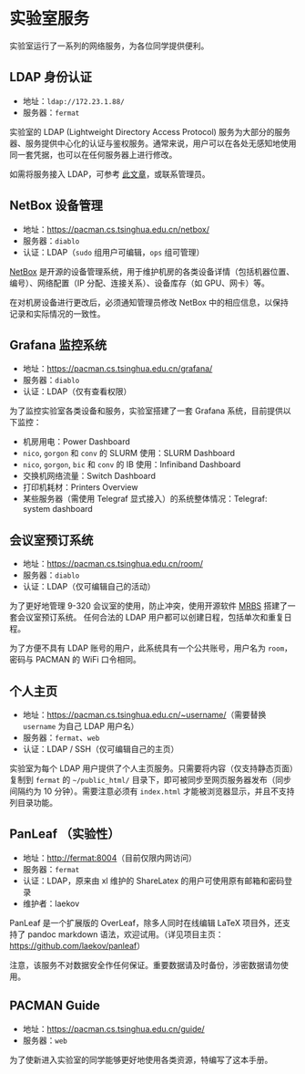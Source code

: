 # 实验室服务

实验室运行了一系列的网络服务，为各位同学提供便利。

## LDAP 身份认证

* 地址：`ldap://172.23.1.88/`
* 服务器：`fermat`

实验室的 LDAP (Lightweight Directory Access Protocol) 服务为大部分的服务器、服务提供中心化的认证与鉴权服务。通常来说，用户可以在各处无感知地使用同一套凭据，也可以在任何服务器上进行修改。

如需将服务接入 LDAP，可参考 [此文章](https://harrychen.xyz/2021/01/17/openldap-linux-auth/)，或联系管理员。

## NetBox 设备管理

* 地址：<https://pacman.cs.tsinghua.edu.cn/netbox/>
* 服务器：`diablo`
* 认证：LDAP（`sudo` 组用户可编辑，`ops` 组可管理）

[NetBox](https://netbox.readthedocs.io/en/stable/) 是开源的设备管理系统，用于维护机房的各类设备详情（包括机器位置、编号）、网络配置（IP 分配、连接关系）、设备库存（如 GPU、网卡）等。

在对机房设备进行更改后，必须通知管理员修改 NetBox 中的相应信息，以保持记录和实际情况的一致性。

## Grafana 监控系统

* 地址：<https://pacman.cs.tsinghua.edu.cn/grafana/>
* 服务器：`diablo`
* 认证：LDAP（仅有查看权限）

为了监控实验室各类设备和服务，实验室搭建了一套 Grafana 系统，目前提供以下监控：

* 机房用电：Power Dashboard
* `nico`, `gorgon` 和 `conv` 的 SLURM 使用：SLURM Dashboard
* `nico`, `gorgon`, `bic` 和 `conv` 的 IB 使用：Infiniband Dashboard
* 交换机网络流量：Switch Dashboard
* 打印机耗材：Printers Overview
* 某些服务器（需使用 Telegraf 显式接入）的系统整体情况：Telegraf: system dashboard

## 会议室预订系统

* 地址：<https://pacman.cs.tsinghua.edu.cn/room/>
* 服务器：`diablo`
* 认证：LDAP（仅可编辑自己的活动）

为了更好地管理 9-320 会议室的使用，防止冲突，使用开源软件 [MRBS](https://mrbs.sourceforge.io/) 搭建了一套会议室预订系统。
任何合法的 LDAP 用户都可以创建日程，包括单次和重复日程。

为了方便不具有 LDAP 账号的用户，此系统具有一个公共账号，用户名为 `room`，密码与 PACMAN 的 WiFi 口令相同。

## 个人主页

* 地址：<https://pacman.cs.tsinghua.edu.cn/~username/>（需要替换 `username` 为自己 LDAP 用户名）
* 服务器：`fermat`、`web`
* 认证：LDAP / SSH（仅可编辑自己的主页）

实验室为每个 LDAP 用户提供了个人主页服务。只需要将内容（仅支持静态页面）复制到 `fermat` 的 `~/public_html/` 目录下，即可被同步至网页服务器发布（同步间隔约为 10 分钟）。需要注意必须有 `index.html` 才能被浏览器显示，并且不支持列目录功能。

## PanLeaf （实验性）

* 地址：<http://fermat:8004>（目前仅限内网访问）
* 服务器：`fermat`
* 认证：LDAP，原来由 xl 维护的 ShareLatex 的用户可使用原有邮箱和密码登录
* 维护者：laekov

PanLeaf 是一个扩展版的 OverLeaf，除多人同时在线编辑 LaTeX 项目外，还支持了 pandoc markdown 语法，欢迎试用。（详见项目主页：<https://github.com/laekov/panleaf>）

注意，该服务不对数据安全作任何保证。重要数据请及时备份，涉密数据请勿使用。

## PACMAN Guide

* 地址：<https://pacman.cs.tsinghua.edu.cn/guide/>
* 服务器：`web`

为了使新进入实验室的同学能够更好地使用各类资源，特编写了这本手册。
